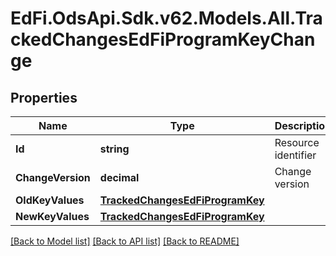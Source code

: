 # EdFi.OdsApi.Sdk.v62.Models.All.TrackedChangesEdFiProgramKeyChange

## Properties

Name | Type | Description | Notes
------------ | ------------- | ------------- | -------------
**Id** | **string** | Resource identifier | [optional] 
**ChangeVersion** | **decimal** | Change version | [optional] 
**OldKeyValues** | [**TrackedChangesEdFiProgramKey**](TrackedChangesEdFiProgramKey.md) |  | [optional] 
**NewKeyValues** | [**TrackedChangesEdFiProgramKey**](TrackedChangesEdFiProgramKey.md) |  | [optional] 

[[Back to Model list]](../README.md#documentation-for-models) [[Back to API list]](../README.md#documentation-for-api-endpoints) [[Back to README]](../README.md)

